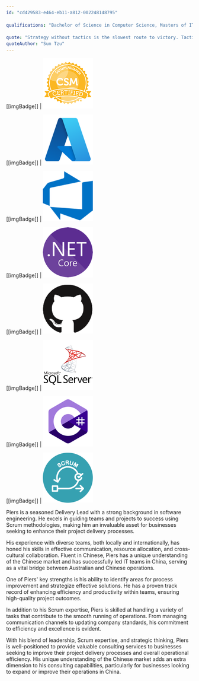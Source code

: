 ```yaml
---
id: "cd429583-e464-eb11-a812-002248148795"

qualifications: "Bachelor of Science in Computer Science, Masters of IT Management (Executive), Certified ScrumMaster® (CSM®)"

quote: "Strategy without tactics is the slowest route to victory. Tactics without strategy is the noise before defeat."
quoteAuthor: "Sun Tzu"
---
```


[[imgBadge]]
| ![Certified Scrum Master](../badges/Certification-scrumalliance-master.png)

[[imgBadge]]
| ![azure-logo.png](../badges/Business-microsoft-azure.png)

[[imgBadge]]
| ![devops](../badges/Business-microsoft-azure-devops.png)

[[imgBadge]]
| ![dotnetcore.png](../badges/Developer-dotnet-core.png)

[[imgBadge]]
| ![dotnetcore.png](../badges/Developer-github.png)

[[imgBadge]]
| ![dotnetcore.png](../badges/Developer-sql-server.png)

[[imgBadge]]
| ![dotnetcore.png](../badges/Developer-c-sharp.png)

[[imgBadge]]
| ![dotnetcore.png](../badges/Business-scrum.png)

Piers is a seasoned Delivery Lead with a strong background in software engineering. He excels in guiding teams and projects to success using Scrum methodologies, making him an invaluable asset for businesses seeking to enhance their project delivery processes.

His experience with diverse teams, both locally and internationally, has honed his skills in effective communication, resource allocation, and cross-cultural collaboration. Fluent in Chinese, Piers has a unique understanding of the Chinese market and has successfully led IT teams in China, serving as a vital bridge between Australian and Chinese operations.

One of Piers' key strengths is his ability to identify areas for process improvement and strategize effective solutions. He has a proven track record of enhancing efficiency and productivity within teams, ensuring high-quality project outcomes.

In addition to his Scrum expertise, Piers is skilled at handling a variety of tasks that contribute to the smooth running of operations. From managing communication channels to updating company standards, his commitment to efficiency and excellence is evident.

With his blend of leadership, Scrum expertise, and strategic thinking, Piers is well-positioned to provide valuable consulting services to businesses seeking to improve their project delivery processes and overall operational efficiency. His unique understanding of the Chinese market adds an extra dimension to his consulting capabilities, particularly for businesses looking to expand or improve their operations in China.

